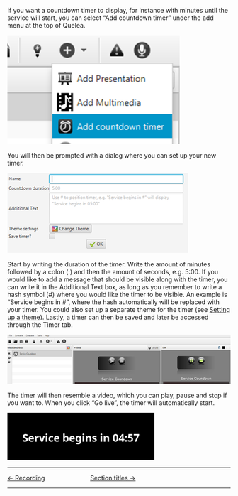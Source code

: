 If you want a countdown timer to display, for instance with minutes
until the service will start, you can select “Add countdown timer” under
the add menu at the top of Quelea.

![<File:Timer> button.png](Timer_button.png "File:Timer button.png")

You will then be prompted with a dialog where you can set up your new
timer.

![<File:Timer> settings.png](Timer_settings.png
"File:Timer settings.png")

Start by writing the duration of the timer. Write the amount of minutes
followed by a colon (:) and then the amount of seconds, e.g. 5:00. If
you would like to add a message that should be visible along with the
timer, you can write it in the Additional Text box, as long as you
remember to write a hash symbol (\#) where you would like the timer to
be visible. An example is “Service begins in \#”, where the hash
automatically will be replaced with your timer. You could also set up a
separate theme for the timer (see [Setting up a
theme](Themes.md#setting-up-a-theme "Themes")). Lastly, a timer can then
be saved and later be accessed through the Timer tab.

![<File:Timer> started.png](Timer_started.png "File:Timer started.png")

The timer will then resemble a video, which you can play, pause and stop
if you want to. When you click “Go live”, the timer will automatically
start.

![<File:Timer> preview.png](Timer_preview.png "File:Timer preview.png")

-----



[← Recording](Recording.md "Recording") &nbsp;&nbsp;&nbsp;&nbsp;&nbsp;&nbsp;&nbsp;&nbsp;&nbsp;&nbsp;&nbsp;&nbsp;&nbsp;&nbsp;&nbsp;&nbsp;&nbsp;&nbsp;&nbsp;&nbsp;&nbsp;&nbsp;&nbsp;&nbsp; [Section
titles →](Section_titles.md "Section titles")

---
